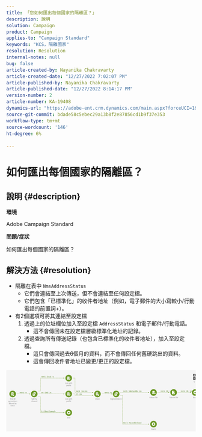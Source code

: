 ```yaml
---
title: 「您如何匯出每個國家的隔離區？」
description: 說明
solution: Campaign
product: Campaign
applies-to: "Campaign Standard"
keywords: "KCS，隔離國家"
resolution: Resolution
internal-notes: null
bug: false
article-created-by: Nayanika Chakravarty
article-created-date: "12/27/2022 7:02:07 PM"
article-published-by: Nayanika Chakravarty
article-published-date: "12/27/2022 8:14:17 PM"
version-number: 2
article-number: KA-19408
dynamics-url: "https://adobe-ent.crm.dynamics.com/main.aspx?forceUCI=1&pagetype=entityrecord&etn=knowledgearticle&id=7b7733f1-1886-ed11-81ac-6045bd006079"
source-git-commit: bdade58c5ebec29a13b8f2e87856cd1b9f37e353
workflow-type: tm+mt
source-wordcount: '146'
ht-degree: 6%

---
```


# 如何匯出每個國家的隔離區？

## 說明 {#description}


<b>環境</b>

Adobe Campaign Standard

<b>問題/症狀</b>

如何匯出每個國家的隔離區？


## 解決方法 {#resolution}


- 隔離在表中 `NmsAddressStatus`
   - 它們會連結至上次傳送，但不會連結至任何設定檔。
   - 它們包含「已標準化」的收件者地址（例如，電子郵件的大小寫較小/行動電話的前置詞+）。
- 有2個選項可將其連結至設定檔
   1. 透過上的位址欄位加入至設定檔 `AddressStatus` 和電子郵件/行動電話。
      - 這不會傳回未在設定檔層級標準化地址的記錄。
   2. 透過查詢所有傳送記錄（也包含已標準化的收件者地址），加入至設定檔。 
      - 這只會傳回過去6個月的資料，而不會傳回任何舊硬跳出的資料。
      - 這會傳回收件者地址已變更/更正的設定檔。


![](assets/9aa27d94-2bce-ec11-a7b5-0022480a8e40.png)
